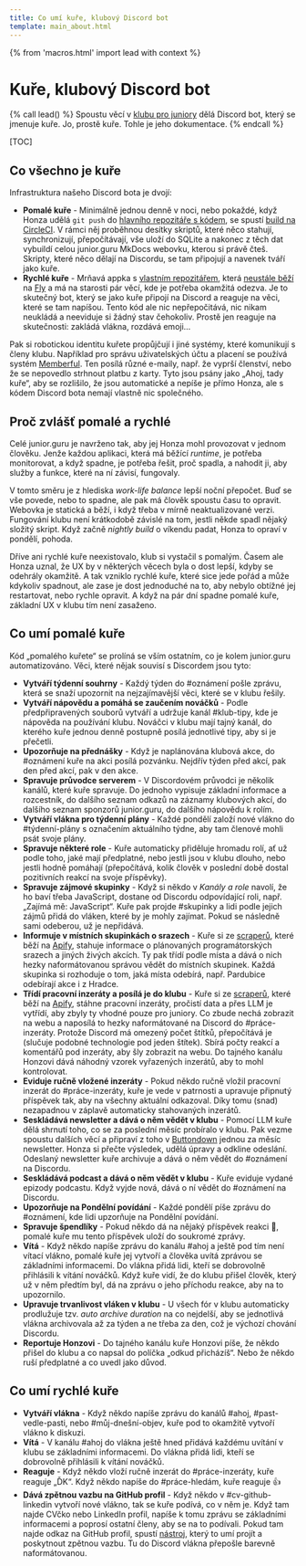 ```yaml
---
title: Co umí kuře, klubový Discord bot
template: main_about.html
---
```


{% from 'macros.html' import lead with context %}

# Kuře, klubový Discord bot

{% call lead() %}
Spoustu věcí v [klubu pro juniory](../club.md) dělá Discord bot, který se jmenuje kuře. Jo, prostě kuře. Tohle je jeho dokumentace.
{% endcall %}

[TOC]

## Co všechno je kuře

Infrastruktura našeho Discord bota je dvojí:

- **Pomalé kuře** - Minimálně jednou denně v noci, nebo pokaždé, když Honza udělá `git push` do [hlavního repozitáře s kódem](https://github.com/juniorguru/junior.guru), se spustí [build na CircleCI](https://app.circleci.com/pipelines/github/juniorguru/junior.guru?branch=main). V rámci něj proběhnou desítky skriptů, které něco stahují, synchronizují, přepočítávají, vše uloží do SQLite a nakonec z těch dat vybuildí celou junior.guru MkDocs webovku, kterou si právě čteš. Skripty, které něco dělají na Discordu, se tam připojují a navenek tváří jako kuře.
- **Rychlé kuře** - Mrňavá appka s [vlastním repozitářem](https://github.com/juniorguru/chick/), která [neustále běží](https://juniorguru-chick.fly.dev/) na [Fly](https://fly.io/) a má na starosti pár věcí, kde je potřeba okamžitá odezva. Je to skutečný bot, který se jako kuře připojí na Discord a reaguje na věci, které se tam napíšou. Tento kód ale nic nepřepočitává, nic nikam neukládá a neeviduje si žádný stav čehokoliv. Prostě jen reaguje na skutečnosti: zakládá vlákna, rozdává emoji…

Pak si robotickou identitu kuřete propůjčují i jiné systémy, které komunikují s členy klubu. Například pro správu uživatelských účtu a placení se používá systém [Memberful](https://memberful.com/). Ten posílá různé e-maily, např. že vyprší členství, nebo že se nepovedlo strhnout platbu z karty. Tyto jsou psány jako „Ahoj, tady kuře“, aby se rozlišilo, že jsou automatické a nepíše je přímo Honza, ale s kódem Discord bota nemají vlastně nic společného.

## Proč zvlášť pomalé a rychlé

Celé junior.guru je navrženo tak, aby jej Honza mohl provozovat v jednom člověku. Jenže každou aplikaci, která má běžící _runtime_, je potřeba monitorovat, a když spadne, je potřeba řešit, proč spadla, a nahodit ji, aby služby a funkce, které na ní závisí, fungovaly.

V tomto směru je z hlediska _work-life balance_ lepší noční přepočet. Buď se vše povede, nebo to spadne, ale pak má člověk spoustu času to opravit. Webovka je statická a běží, i když třeba v mírně neaktualizované verzi. Fungování klubu není krátkodobě závislé na tom, jestli někde spadl nějaký složitý skript. Když začně _nightly build_ o víkendu padat, Honza to opraví v pondělí, pohoda.

Dříve ani rychlé kuře neexistovalo, klub si vystačil s pomalým. Časem ale Honza uznal, že UX by v některých věcech byla o dost lepší, kdyby se odehrály okamžitě. A tak vzniklo rychlé kuře, které sice jede pořád a může kdykoliv spadnout, ale zase je dost jednoduché na to, aby nebylo obtížné jej restartovat, nebo rychle opravit. A když na pár dní spadne pomalé kuře, základní UX v klubu tím není zasaženo.

## Co umí pomalé kuře

Kód „pomalého kuřete“ se prolíná se vším ostatním, co je kolem junior.guru automatizováno. Věci, které nějak souvisí s Discordem jsou tyto:

- **Vytváří týdenní souhrny** - Každý týden do #oznámení pošle zprávu, která se snaží upozornit na nejzajímavější věci, které se v klubu řešily.
- **Vytváří nápovědu a pomáhá se zaučením nováčků** - Podle předpřipravených souborů vytváří a udržuje kanál #klub-tipy, kde je nápověda na používání klubu. Nováčci v klubu mají tajný kanál, do kterého kuře jednou denně postupně posílá jednotlivé tipy, aby si je přečetli.
- **Upozorňuje na přednášky** - Když je naplánována klubová akce, do #oznámení kuře na akci posílá pozvánku. Nejdřív týden před akcí, pak den před akcí, pak v den akce.
- **Spravuje průvodce serverem** - V Discordovém průvodci je několik kanálů, které kuře spravuje. Do jednoho vypisuje základní informace a rozcestník, do dalšího seznam odkazů na záznamy klubových akcí, do dalšího seznam sponzorů junior.guru, do dalšího nápovědu k rolím.
- **Vytváří vlákna pro týdenní plány** - Každé pondělí založí nové vlákno do #týdenní-plány s označením aktuálního týdne, aby tam členové mohli psát svoje plány.
- **Spravuje některé role** - Kuře automaticky přiděluje hromadu rolí, ať už podle toho, jaké mají předplatné, nebo jestli jsou v klubu dlouho, nebo jestli hodně pomáhají (přepočítává, kolik člověk v poslední době dostal pozitivních reakcí na svoje příspěvky).
- **Spravuje zájmové skupinky** - Když si někdo v _Kanály a role_ navolí, že ho baví třeba JavaScript, dostane od Discordu odpovídající roli, např. „Zajímá mě: JavaScript“. Kuře pak projde #skupinky a lidi podle jejich zájmů přidá do vláken, které by je mohly zajímat. Pokud se následně sami odeberou, už je nepřidává.
- **Informuje v místních skupinkách o srazech** - Kuře si ze [scraperů](https://github.com/juniorguru/plucker), které běží na [Apify](https://apify.com/), stahuje informace o plánovaných programátorských srazech a jiných živých akcích. Ty pak třídí podle místa a dává o nich hezky naformátovanou správou vědět do místních skupinek. Každá skupinka si rozhoduje o tom, jaká místa odebírá, např. Pardubice odebírají akce i z Hradce.
- **Třídí pracovní inzeráty a posílá je do klubu** - Kuře si ze [scraperů](https://github.com/juniorguru/plucker), které běží na [Apify](https://apify.com/), stáhne pracovní inzeráty, pročistí data a přes LLM je vytřídí, aby zbyly ty vhodné pouze pro juniory. Co zbude nechá zobrazit na webu a naposílá to hezky naformátované na Discord do #práce-inzeráty. Protože Discord má omezený počet štítků, přepočítává je (slučuje podobné technologie pod jeden štítek). Sbírá počty reakcí a komentářů pod inzeráty, aby šly zobrazit na webu. Do tajného kanálu Honzovi dává náhodný vzorek vyřazených inzerátů, aby to mohl kontrolovat.
- **Eviduje ručně vložené inzeráty** - Pokud někdo ručně vložil pracovní inzerát do #práce-inzeráty, kuře je vede v patrnosti a upravuje připnutý příspěvek tak, aby na všechny aktuální odkazoval. Díky tomu (snad) nezapadnou v záplavě automaticky stahovaných inzerátů.
- **Seskládává newsletter a dává o něm vědět v klubu** - Pomocí LLM kuře dělá shrnutí toho, co se za poslední měsíc probíralo v klubu. Pak vezme spoustu dalších věcí a připraví z toho v [Buttondown](https://buttondown.com/) jednou za měsíc newsletter. Honza si přečte výsledek, udělá úpravy a odkline odeslání. Odeslaný newsletter kuře archivuje a dává o něm vědět do #oznámení na Discordu.
- **Seskládává podcast a dává o něm vědět v klubu** - Kuře eviduje vydané epizody podcastu. Když vyjde nová, dává o ní vědět do #oznámení na Discordu.
- **Upozorňuje na Pondělní povídání** - Každé pondělí píše zprávu do #oznámení, kde lidi upzorňuje na Pondělní povídání.
- **Spravuje špendlíky** - Pokud někdo dá na nějaký příspěvek reakci 📌, pomalé kuře mu tento příspěvek uloží do soukromé zprávy.
- **Vítá** - Když někdo napíše zprávu do kanálu #ahoj a ještě pod tím není vítací vlákno, pomalé kuře jej vytvoří a člověka uvítá zprávou se základními informacemi. Do vlákna přidá lidi, kteří se dobrovolně přihlásili k vítání nováčků. Když kuře vidí, že do klubu přišel člověk, který už v něm předtím byl, dá na zprávu o jeho příchodu reakce, aby na to upozornilo.
- **Upravuje trvanlivost vláken v klubu** - U všech fór v klubu automaticky prodlužuje tzv. _auto archive duration_ na co nejdelší, aby se jednotlivá vlákna archivovala až za týden a ne třeba za den, což je výchozí chování Discordu.
- **Reportuje Honzovi** - Do tajného kanálu kuře Honzovi píše, že někdo přišel do klubu a co napsal do políčka „odkud přicházíš“. Nebo že někdo ruší předplatné a co uvedl jako důvod.

## Co umí rychlé kuře

- **Vytváří vlákna** - Když někdo napíše zprávu do kanálů #ahoj, #past-vedle-pasti, nebo #můj-dnešní-objev, kuře pod to okamžitě vytvoří vlákno k diskuzi.
- **Vítá** - V kanálu #ahoj do vlákna ještě hned přidává každému uvítání v klubu se základními informacemi. Do vlákna přidá lidi, kteří se dobrovolně přihlásili k vítání nováčků.
- **Reaguje** - Když někdo vloží ručně inzerát do #práce-inzeráty, kuře reaguje „ĎK“. Když někdo napíše do #práce-hledám, kuře reaguje 👍
- **Dává zpětnou vazbu na GitHub profil** - Když někdo v #cv-github-linkedin vytvoří nové vlákno, tak se kuře podívá, co v něm je. Když tam najde CVčko nebo LinkedIn profil, napíše k tomu zprávu se základními informacemi a poprosí ostatní členy, aby se na to podívali. Pokud tam najde odkaz na GitHub profil, spustí [nástroj](https://github.com/juniorguru/hen), který to umí projít a poskytnout zpětnou vazbu. Tu do Discord vlákna přepošle barevně naformátovanou.
